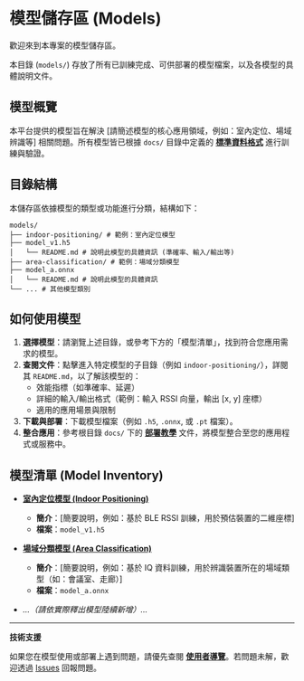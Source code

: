 # 模型儲存區 (Models)

歡迎來到本專案的模型儲存區。

本目錄 (`models/`) 存放了所有已訓練完成、可供部署的模型檔案，以及各模型的具體說明文件。

## 模型概覽

本平台提供的模型旨在解決 [請簡述模型的核心應用領域，例如：室內定位、場域辨識等] 相關問題。所有模型皆已根據 `docs/` 目錄中定義的 [**標準資料格式**](../docs/data-formats.md) 進行訓練與驗證。

## 目錄結構

本儲存區依據模型的類型或功能進行分類，結構如下：
```
models/ 
├── indoor-positioning/ # 範例：室內定位模型 
├── model_v1.h5
│   └── README.md # 說明此模型的具體資訊 (準確率、輸入/輸出等)
├── area-classification/ # 範例：場域分類模型
├── model_a.onnx
│   └── README.md # 說明此模型的具體資訊
└── ... # 其他模型類別
```

## 如何使用模型

1.  **選擇模型**：請瀏覽上述目錄，或參考下方的「模型清單」，找到符合您應用需求的模型。
2.  **查閱文件**：點擊進入特定模型的子目錄（例如 `indoor-positioning/`），詳閱其 `README.md`，以了解該模型的：
    * 效能指標（如準確率、延遲）
    * 詳細的輸入/輸出格式（範例：輸入 RSSI 向量，輸出 [x, y] 座標）
    * 適用的應用場景與限制
3.  **下載與部署**：下載模型檔案（例如 `.h5`, `.onnx`, 或 `.pt` 檔案）。
4.  **整合應用**：參考根目錄 `docs/` 下的 [**部署教學**](../docs/deployment.md) 文件，將模型整合至您的應用程式或服務中。

## 模型清單 (Model Inventory)

* **[室內定位模型 (Indoor Positioning)](./indoor-positioning/README.md)**
    * **簡介**：[簡要說明，例如：基於 BLE RSSI 訓練，用於預估裝置的二維座標]
    * **檔案**：`model_v1.h5`

* **[場域分類模型 (Area Classification)](./area-classification/README.md)**
    * **簡介**：[簡要說明，例如：基於 IQ 資料訓練，用於辨識裝置所在的場域類型（如：會議室、走廊）]
    * **檔案**：`model_a.onnx`

* *...（請依實際釋出模型陸續新增）...*

---

**技術支援**

如果您在模型使用或部署上遇到問題，請優先查閱 [**使用者導覽**](../docs/getting-started.md)。若問題未解，歡迎透過 [Issues](https://github.com/[Your-Organization]/[Your-Repo]/issues) 回報問題。
